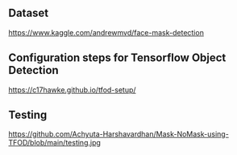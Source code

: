 ## Dataset
https://www.kaggle.com/andrewmvd/face-mask-detection

## Configuration steps for Tensorflow Object Detection 
https://c17hawke.github.io/tfod-setup/

## Testing
https://github.com/Achyuta-Harshavardhan/Mask-NoMask-using-TFOD/blob/main/testing.jpg

